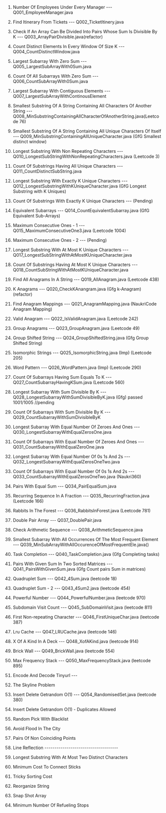 1. Number Of Employees Under Every Manager                                      --- Q001_EmployeeManager.java
2. Find Itinerary From Tickets                                                  --- Q002_TicketItinery.java
3. Check If An Array Can Be Divided Into Pairs Whose Sum Is Divisible By K      --- Q003_ArrayPairDivisible.java(refactor)
4. Count Distinct Elements In Every Window Of Size K                            --- Q004_CountDistinctWindow.java

5. Largest Subarray With Zero Sum                                               --- Q005_LargestSubArrayWith0Sum.java
6. Count Of All Subarrays With Zero Sum                                         --- Q006_CountSubArrayWith0Sum.java

7. Largest Subarray With Contiguous Elements                                    --- Q007_LargestSubArrayWithContinousElement
8. Smallest Substring Of A String Containing All Characters Of Another String   --- Q008_MinSubstringContainingAllCharacterOfAnotherString.java(Leetcode 76)
9. Smallest Substring Of A String Containing All Unique Characters Of Itself    --- Q009_MinSubstringContainingAllUniqueCharacter.java (GfG Smallest distinct window)
10. Longest Substring With Non Repeating Characters                             --- Q010_LongestSubStringWithNonRepeatingCharacters.java (Leetcode 3)
11. Count Of Substrings Having All Unique Characters                            --- Q011_CountDistinctSubString.java
12. Longest Substring With Exactly K Unique Characters                          --- Q012_LongestSubstringWithKUniqueCharacter.java (GfG Longest Substring with K Uniques)             
13. Count Of Substrings With Exactly K Unique Characters                        --- (Pending)
14. Equivalent Subarrays                                                        --- Q014_CountEquivalentSubarray.java (GfG Equivalent Sub-Arrays)
15. Maximum Consecutive Ones - 1                                                --- Q015_MaximumConsecutiveOne3.java (Leetcode 1004)
16. Maximum Consecutive Ones - 2                                                --- (Pending)
17. Longest Substring With At Most K Unique Characters                          --- Q017_LongestSubStringWithAtMostKUniqueCharacter.java
18. Count Of Substrings Having At Most K Unique Characters                      --- Q018_CountSubStringWithAtMostKUniqueCharacter.java

19. Find All Anagrams In A String                                               --- Q019_AllAnagram.java (Leetcode 438)
20. K Anagrams                                                                  --- Q020_CheckKAnangram.java (Gfg k-Anagram) (refactor)
21. Find Anagram Mappings                                                       --- Q021_AnagramMapping.java (NaukriCode Anagram Mapping)
22. Valid Anagram                                                               --- Q022_IsValidAnagram.java (Leetcode 242)          
23. Group Anagrams                                                              --- Q023_GroupAnagram.java (Leetcode 49)
24. Group Shifted String                                                        --- Q024_GroupShiftedString.java (Gfg Group Shifted String)
25. Isomorphic Strings                                                          --- Q025_IsomorphicString.java (Imp) (Leetcode 205)
26. Word Pattern                                                                --- Q026_WordPattern.java (Imp) (Leetcode 290)
27. Count Of Subarrays Having Sum Equals To K                                   --- Q027_CountSubarrayHavingKSum.java (Leetcode 560)
28. Longest Subarray With Sum Divisible By K                                    --- Q028_LongestSubarrayWithSumDivisibleByK.java (Gfg) passed 1001/1005 //pending   
29. Count Of Subarrays With Sum Divisible By K                                  --- Q029_CountSubarrayWithSumDivisibleByK
30. Longest Subarray With Equal Number Of Zeroes And Ones                       --- Q030_LongestSubarrayWithEqualZerosOne.java
31. Count Of Subarrays With Equal Number Of Zeroes And Ones                     --- Q031_CountSubarrayWithEqualZeroOne.java
32. Longest Subarray With Equal Number Of 0s 1s And 2s                          --- Q032_LongestSubarrayWithEqualZerosOneTwo.java        
33. Count Of Subarrays With Equal Number Of 0s 1s And 2s                        --- Q033_CountSubarrayWithEqualZerosOneTwo.java (Naukri360)
34. Pairs With Equal Sum                                                        --- Q034_PairEqualSum.java
35. Recurring Sequence In A Fraction                                            --- Q035_RecurringFraction.java (Leetcode 166)
36. Rabbits In The Forest                                                       --- Q036_RabbitsInForest.java (Leetcode 781)
37. Double Pair Array                                                           --- Q037_DoublePair.java
38. Check Arithmetic Sequence                                                   --- Q038_ArithmeticSequence.java
39. Smallest Subarray With All Occurrences Of The Most Frequent Element         --- Q039_MinSubArrayWithAllOccurenceOfMostFrequentEle.java()
40. Task Completion                                                             --- Q040_TaskCompletion.java (Gfg Completing tasks)
41. Pairs With Given Sum In Two Sorted Matrices                                 --- Q041_PairsWithGivenSum.java (Gfg Count pairs Sum in matrices)
42. Quadruplet Sum                                                              --- Q042_4Sum.java (leetcode 18)
43. Quadruplet Sum - 2                                                          --- Q043_4Sum2.java (leetcode 454)
44. Powerful Number                                                             --- Q044_PowerfulNumber.java (leetcode 970)
45. Subdomain Visit Count                                                       --- Q045_SubDomainVisit.java (leetcode 811)
46. First Non-repeating Character                                               --- Q046_FirstUniqueChar.java (leetcode 387)
47. Lru Cache                                                                   --- Q047_LRUCache.java (leetcode 146)
48. X Of A Kind In A Deck                                                       --- Q048_XofAKind.java (leetcode 914)
49. Brick Wall                                                                  --- Q049_BrickWall.java (leetcode 554)
51. Max Frequency Stack                                                         --- Q050_MaxFrequencyStack.java (leetcode 895)
52. Encode And Decode Tinyurl                                                   --- 
53. The Skyline Problem 
54. Insert Delete Getrandom O(1)                                                --- Q054_RandomisedSet.java (leetcode 380)
55. Insert Delete Getrandom O(1) - Duplicates Allowed 
56. Random Pick With Blacklist 
57. Avoid Flood In The City  
58. Pairs Of Non Coinciding Points  
59. Line Reflection  -------------------------------------
60. Longest Substring With At Most Two Distinct Characters  
61. Minimum Cost To Connect Sticks 
62. Tricky Sorting Cost 
63. Reorganize String 
64. Snap Shot Array 
65. Minimum Number Of Refueling Stops 